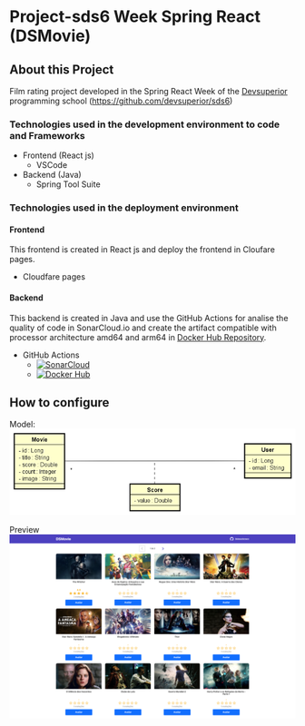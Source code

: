 # Project-sds6 Week Spring React (DSMovie)

## About this Project
Film rating project developed in the Spring React Week of the <a href="https://devsuperior.com.br/">Devsuperior</a> programming school (https://github.com/devsuperior/sds6)

### Technologies used in the development environment to code and Frameworks
- Frontend (React js)
    - VSCode
- Backend (Java)
    - Spring Tool Suite

### Technologies used in the deployment environment 

#### Frontend
This frontend is created in React js and deploy the frontend in Cloufare pages.
- Cloudfare pages

#### Backend
This backend is created in Java and use the GitHub Actions for analise the quality of code in SonarCloud.io and create the artifact compatible with processor architecture amd64 and arm64 in <a href="https://hub.docker.com/repository/docker/felipeschirmann/ds-movie/tags?page=1&ordering=last_updated">Docker Hub Repository</a>.

- GitHub Actions
    - [![SonarCloud](https://github.com/felipeschirmann/DSMovie/actions/workflows/Sonarcloud-backend.yml/badge.svg)](https://github.com/felipeschirmann/DSMovie/actions/workflows/Sonarcloud-backend.yml)
    - [![Docker Hub](https://github.com/felipeschirmann/DSMovie/actions/workflows/DockerHub-multiplatform-backend.yml/badge.svg)](https://github.com/felipeschirmann/DSMovie/actions/workflows/DockerHub-multiplatform-backend.yml)

## How to configure

Model: 
</br>
<img src="https://raw.githubusercontent.com/felipeschirmann/DSMovie/main/assets/dsmovie-dominio.png" alt="model"/>

Preview
<img src="https://raw.githubusercontent.com/felipeschirmann/DSMovie/main/assets/felipeschirmann-sds6.png" alt="Preview"/>
